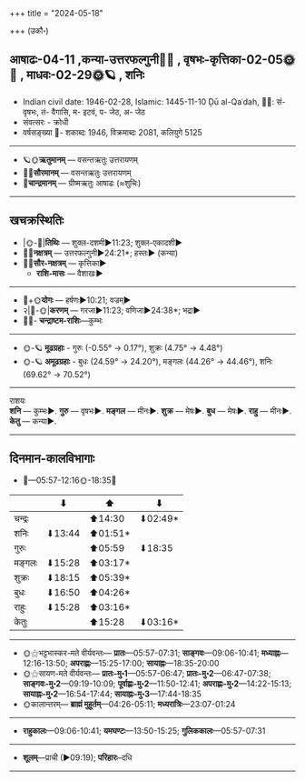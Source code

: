 +++
title = "2024-05-18"

+++
(उकौ॰)
## आषाढः-04-11  ,कन्या-उत्तरफल्गुनी🌛🌌  ,  वृषभः-कृत्तिका-02-05🌞🌌  ,  माधवः-02-29🌞🪐  , शनिः
- Indian civil date: 1946-02-28, Islamic: 1445-11-10 Ḏū al-Qaʿdah, 🌌🌞: सं- वृषभः, तं- वैगासि, म- इटवं, प- जेठ, अ- जेठ
- संवत्सरः - क्रोधी
- वर्षसङ्ख्या 🌛- शकाब्दः 1946, विक्रमाब्दः 2081, कलियुगे 5125
___________________
- 🪐🌞**ऋतुमानम्** — वसन्तऋतुः उत्तरायणम्
- 🌌🌞**सौरमानम्** — वसन्तऋतुः उत्तरायणम्
- 🌛**चान्द्रमानम्** — ग्रीष्मऋतुः आषाढः (≈शुचिः)
___________________


## खचक्रस्थितिः
- |🌞-🌛|**तिथिः** — शुक्ल-दशमी►11:23; शुक्ल-एकादशी►  
- 🌌🌛**नक्षत्रम्** — उत्तरफल्गुनी►24:21*; हस्तः► (कन्या)  
- 🌌🌞**सौर-नक्षत्रम्** — कृत्तिका►  
  - **राशि-मासः** — वैशाखः► 
___________________
- 🌛+🌞**योगः** — हर्षणः►10:21; वज्रम्►  
- २|🌛-🌞|**करणम्** — गरजा►11:23; वणिजा►24:38*; भद्रा►  
- 🌌🌛- **चन्द्राष्टम-राशिः**—कुम्भः  
___________________
- 🌞-🪐 **मूढग्रहाः** - गुरुः (-0.55° → 0.17°), शुक्रः (4.75° → 4.48°)
- 🌞-🪐 **अमूढग्रहाः** - बुधः (24.59° → 24.20°), मङ्गलः (44.26° → 44.46°), शनिः (69.62° → 70.52°)
___________________
राशयः  
**शनि** — कुम्भः►. **गुरु** — वृषभः►. **मङ्गल** — मीनः►. **शुक्र** — मेषः►. **बुध** — मेषः►. **राहु** — मीनः►. **केतु** — कन्या►. 
___________________


## दिनमान-कालविभागाः
- 🌅—05:57-12:16🌞-18:35🌇  

|      |⬇     |⬆     |⬇     |
|------|-----|-----|------|
|चन्द्रः|     |⬆14:30 |⬇02:49*|
|शनिः   |⬇13:44 |⬆01:51*|     |
|गुरुः  |     |⬆05:59 |⬇18:35 |
|मङ्गलः |⬇15:28 |⬆03:17*|     |
|शुक्रः |⬇18:15 |⬆05:39*|     |
|बुधः   |⬇16:50 |⬆04:26*|     |
|राहुः  |⬇15:28 |⬆03:16*|     |
|केतुः  |     |⬆15:28 |⬇03:16*|
___________________
- 🌞⚝भट्टभास्कर-मते वीर्यवन्तः— **प्रातः**—05:57-07:31; **साङ्गवः**—09:06-10:41; **मध्याह्नः**—12:16-13:50; **अपराह्णः**—15:25-17:00; **सायाह्नः**—18:35-20:00  
- 🌞⚝सायण-मते वीर्यवन्तः— **प्रातः-मु॰1**—05:57-06:47; **प्रातः-मु॰2**—06:47-07:38; **साङ्गवः-मु॰2**—09:19-10:09; **पूर्वाह्णः-मु॰2**—11:50-12:41; **अपराह्णः-मु॰2**—14:22-15:13; **सायाह्नः-मु॰2**—16:54-17:44; **सायाह्नः-मु॰3**—17:44-18:35  
- 🌞कालान्तरम्— **ब्राह्मं मुहूर्तम्**—04:26-05:11; **मध्यरात्रिः**—23:07-01:24  
___________________
- **राहुकालः**—09:06-10:41; **यमघण्टः**—13:50-15:25; **गुलिककालः**—05:57-07:31  
___________________
- **शूलम्**—प्राची (►09:19); **परिहारः**–दधि  
___________________
